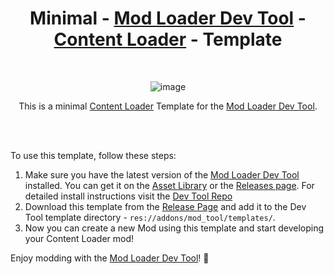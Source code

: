 <div align="center">

# Minimal - [Mod Loader Dev Tool](https://github.com/GodotModding/godot-mod-tool) - [Content Loader](https://github.com/BrotatoMods/Brotato-ContentLoader) - Template

<br />

![image](https://github.com/BrotatoMods/ML_Dev_Tool_Content_Loader_minimal_Tempalte/assets/41547570/6c845673-ce1b-4f0e-bc01-466dcbf12587)

This is a minimal [Content Loader](https://github.com/BrotatoMods/Brotato-ContentLoader) Template for the [Mod Loader Dev Tool](https://github.com/GodotModding/godot-mod-tool).

</div>

<br />
<br />

To use this template, follow these steps:

1. Make sure you have the latest version of the [Mod Loader Dev Tool](https://github.com/GodotModding/godot-mod-tool) installed. You can get it on the [Asset Library](https://godotengine.org/asset-library/asset/1982) or the [Releases page](https://github.com/GodotModding/godot-mod-tool/releases). For detailed install instructions visit the [Dev Tool Repo](https://github.com/GodotModding/godot-mod-tool#installation)
2. Download this template from the [Release Page](https://github.com/BrotatoMods/ML_Dev_Tool_Content_Loader_minimal_Tempalte/releases) and add it to the Dev Tool template directory - `res://addons/mod_tool/templates/`.
3. Now you can create a new Mod using this template and start developing your Content Loader mod!

Enjoy modding with the [Mod Loader Dev Tool](https://github.com/GodotModding/godot-mod-tool)! 🎉



